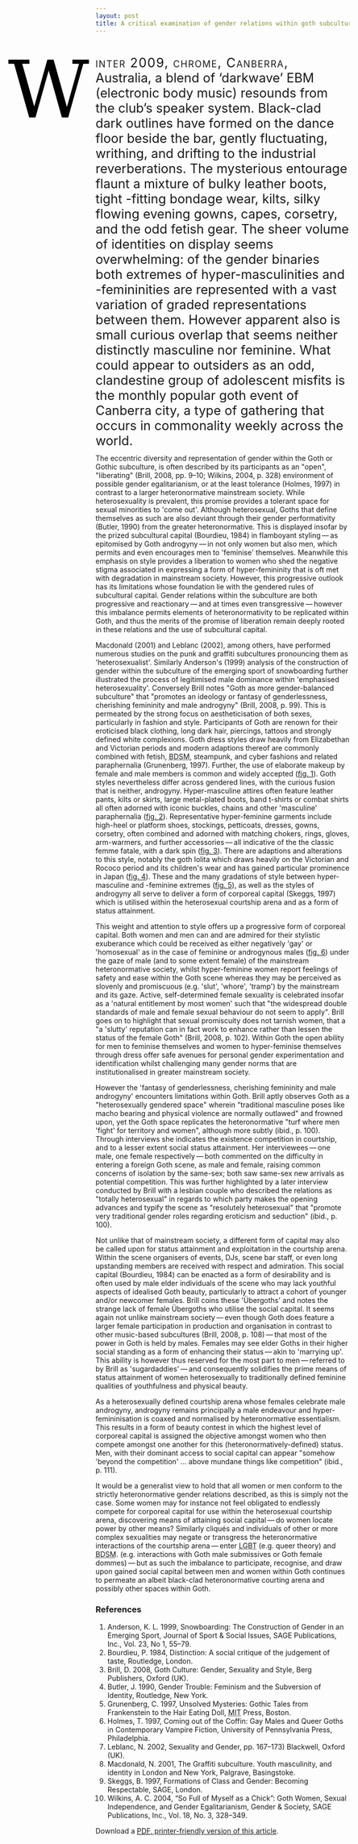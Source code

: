 ```yaml
---
layout: post
title: A critical examination of gender relations within goth subculture
---
```

<style>
        @font-face {
            font-family: "Coelnische Fraktur";
            src: url(/fonts/CoelnischeFraktur_W.otf) format("opentype");
            }
        p.prelude {
			font-size: 1.8em; /* 18 */
			float: right;
			margin-bottom: 0.444em; /* 8 */
			text-indent: 0 !important;
			display: block;
			}
            p.prelude:first-letter {
				margin-left: -1.071em; /* We have 120 of space */
				margin-right: 100%;
				margin-bottom: -0.894em;
				font-size: 6.222em; /* 112 */
				padding-right: 0.071em; /* 8 */
				line-height: 0.9; /* Aligns to cap-height of para. */
				color: black;
				text-align: right;
				float: right;
				font-family: "Coelnische Fraktur", Georgia, "DejaVu Serif", Times, "Times New Roman", serif;
				font-style: normal;
				}
			p.prelude:first-line {
				font-variant: small-caps;
				letter-spacing: 0.06em; /* 2 */
				text-indent: 0;
				}
</style>
<p class="prelude">Winter 2009, chrome, Canberra, Australia, a blend of &lsquo;darkwave&rsquo; <abbr>EBM</abbr> (electronic body music) resounds from the club&rsquo;s speaker system. Black-clad dark outlines have formed on the dance floor beside the bar, gently fluctuating, writhing, and drifting to the industrial reverberations. The mysterious entourage flaunt a mixture of bulky leather boots, tight -fitting bondage wear, kilts, silky flowing evening gowns, capes, corsetry, and the odd fetish gear. The sheer volume of identities on display seems overwhelming: of the gender binaries both extremes of hyper-masculinities and -femininities are represented with a vast variation of graded representations between them. However apparent also is small curious overlap that seems neither distinctly masculine nor feminine. What could appear to outsiders as an odd, clandestine group of adolescent misfits is the monthly popular goth event of Canberra city, a type of gathering that occurs in commonality weekly across the world.</p>

The eccentric diversity and representation of gender within the Goth or Gothic subculture, is often described by its participants as an "open", "liberating" (Brill, 2008, pp. 9&ndash;10; Wilkins, 2004, p. 328) environment of possible gender egalitarianism, or at the least tolerance (Holmes, 1997) in contrast to a larger heteronormative mainstream society. While heterosexuality is prevalent, this promise provides a tolerant space for sexual minorities to 'come out'. Although heterosexual, Goths that define themselves as such are also deviant through their gender performativity (Butler, 1990) from the greater heteronormative. This is displayed insofar by the prized subcultural capital (Bourdieu, 1984) in flamboyant styling&thinsp;&mdash;&thinsp;as epitomised by Goth androgyny&thinsp;&mdash;&thinsp;in not only women but also men, which permits and even encourages men to 'feminise' themselves. Meanwhile this emphasis on style provides a liberation to women who shed the negative stigma associated in expressing a form of hyper-femininity that is oft met with degradation in mainstream society. However, this progressive outlook has its limitations whose foundation lie with the gendered rules of subcultural capital. Gender relations within the subculture are both progressive and reactionary&thinsp;&mdash;&thinsp;and at times even transgressive&thinsp;&mdash;&thinsp;however this imbalance permits elements of heteronormativity to be replicated within Goth, and thus the merits of the promise of liberation remain deeply rooted in these relations and the use of subcultural capital.

Macdonald (2001) and Leblanc (2002), among others, have performed numerous studies on the punk and graffiti subcultures pronouncing them as 'heterosexualist'. Similarly Anderson's (1999) analysis of the construction of gender within the subculture of the emerging sport of snowboarding further illustrated the process of legitimised male dominance within 'emphasised heterosexuality'. Conversely Brill notes "Goth as more gender-balanced subculture" that "promotes an ideology or fantasy of genderlessness, cherishing femininity and male androgyny" (Brill, 2008, p. 99). This is permeated by the strong focus on aestheticisation of both sexes, particularly in fashion and style. Participants of Goth are renown for their eroticised black clothing, long dark hair, piercings, tattoos and strongly defined white complexions. Goth dress styles draw heavily from Elizabethan and Victorian periods and modern adaptions thereof are commonly combined with fetish, <acronym title="Bondage &amp; Discipline, Dominance &amp; submission, Sadism &amp; Masochism">BDSM</acronym>, steampunk, and cyber fashions and related paraphernalia (Grunenberg, 1997). Further, the use of elaborate makeup by female and male members is common and widely accepted (<a href="http://en.wikipedia.org/wiki/File:L%C3%A9tain.jpg" title="Exquisite makeup on a male goth">fig. 1</a>). Goth styles nevertheless differ across gendered lines, with the curious fusion that is neither, androgyny. Hyper-masculine attires often feature leather pants, kilts or skirts, large metal-plated boots, band t-shirts or combat shirts all often adorned with iconic buckles, chains and other 'masculine' paraphernalia (<a href="http://en.wikipedia.org/wiki/File:Andy-laplegua.jpg" title="Andy LaPlegua of Combichrist; male hyper-masculine goth/punk/rocker style">fig. 2</a>). Representative hyper-feminine garments include high-heel or platform shoes, stockings, petticoats, dresses, gowns, corsetry, often combined and adorned with matching chokers, rings, gloves, arm-warmers, and further accessories&thinsp;&mdash;&thinsp;all indicative of the the classic femme fatale, with a dark spin (<a href="http://en.wikipedia.org/wiki/File:Lady_Amaranth.jpg" title="Female hyper-feminine goth style">fig. 3</a>). There are adaptions and alterations to this style, notably the goth lolita which draws heavily on the Victorian and Rococo period and its children's wear and has gained particular prominence in Japan (<a href="http://www.flickr.com/photos/86251769@N00/458329537" title="Female hyper-feminine goth lolita style">fig. 4</a>). These and the many gradations of style between hyper-masculine and -feminine extremes (<a href="http://en.wikipedia.org/wiki/File:Whitby_goth_couple.jpg" title="Aristocrat-like goth style">fig. 5</a>), as well as the styles of androgyny all serve to deliver a form of corporeal capital (Skeggs, 1997) which is utilised within the heterosexual courtship arena and as a form of status attainment.

This weight and attention to style offers up a progressive form of corporeal capital. Both women and men can and are admired for their stylistic exuberance which could be received as either negatively 'gay' or 'homosexual' as in the case of feminine or androgynous males (<a href="http://fashionindie.com/wp-content/uploads/2009/02/picture-1110-550x720.png" title="Male androgyny">fig. 6</a>) under the gaze of male (and to some extent female) of the mainstream heteronormative society, whilst hyper-feminine women report feelings of safety and ease within the Goth scene whereas they may be perceived as slovenly and promiscuous (e.g. 'slut', 'whore', 'tramp') by the mainstream and its gaze. Active, self-determined female sexuality is celebrated insofar as a 'natural entitlement by most women' such that "the widespread double standards of male and female sexual behaviour do not seem to apply". Brill goes on to highlight that sexual promiscuity does not tarnish women, that a "a 'slutty' reputation can in fact work to enhance rather than lessen the status of the female Goth" (Brill, 2008, p. 102). Within Goth the open ability for men to feminise themselves and women to hyper-feminise themselves through dress offer safe avenues for personal gender experimentation and identification whilst challenging many gender norms that are institutionalised in greater mainstream society.

However the 'fantasy of genderlessness, cherishing femininity and male androgyny' encounters limitations within Goth. Brill aptly observes Goth as a "heterosexually gendered space"  wherein "traditional masculine poses like macho bearing and physical violence are normally outlawed" and frowned upon, yet the Goth space replicates the heteronormative "turf where men 'fight' for territory and women", although more subtly (ibid., p. 100). Through interviews she indicates the existence competition in courtship, and to a lesser extent social status attainment. Her interviewees&thinsp;&mdash;&thinsp;one male, one female respectively&thinsp;&mdash;&thinsp;both commented on the difficulty in entering a foreign Goth scene, as male and female, raising common concerns of isolation  by the same-sex; both saw same-sex new arrivals as potential competition. This was further highlighted by a later interview conducted by Brill with a lesbian couple who described the relations as "totally heterosexual" in regards to which party makes the opening advances and typify the scene as "resolutely heterosexual" that "promote very traditional gender roles regarding eroticism and seduction" (ibid., p. 100).

Not unlike that of mainstream society, a different form of capital may also be called upon for status attainment and exploitation in the courtship arena. Within the scene organisers of events, <abbr>DJ</abbr>s, scene bar staff, or even long upstanding members are received with respect and admiration. This social capital (Bourdieu, 1984) can be enacted as a form of desirability and is often used by male elder individuals of the scene who may lack youthful aspects of idealised Goth beauty, particularly to attract a cohort of younger and/or newcomer females. Brill coins these 'Übergoths' and notes the strange lack of female Übergoths who utilise the social capital. It seems again not unlike mainstream society&thinsp;&mdash;&thinsp;even though Goth does feature a larger female participation in production and organisation in contrast to other music-based subcultures (Brill, 2008, p. 108)&thinsp;&mdash;&thinsp;that most of the power in Goth is held by males. Females may see elder Goths in their higher social standing as a form of enhancing their status&thinsp;&mdash;&thinsp;akin to 'marrying up'. This ability is however thus reserved for the most part to men&thinsp;&mdash;&thinsp;referred to by Brill as 'sugardaddies'&thinsp;&mdash;&thinsp;and consequently solidifies the prime means of status attainment of women heterosexually to traditionally defined feminine qualities of youthfulness and physical beauty.

As a heterosexually defined courtship arena whose females celebrate male androgyny, androgyny remains principally a male endeavour and hyper-femininisation is coaxed and normalised by heteronormative essentialism. This results in a form of beauty contest in which the highest level of corporeal capital is assigned the objective amongst women who then compete amongst one another for this (heteronormatively-defined) status. Men, with their dominant access to social capital can appear "somehow 'beyond the competition' … above mundane things like competition" (ibid., p. 111).

It would be a generalist view to hold that all women or men conform to the strictly heteronormative gender relations described, as this is simply not the case. Some women may for instance not feel obligated to endlessly compete for corporeal capital for use within the heterosexual courtship arena, discovering means of attaining social capital&thinsp;&mdash;&thinsp;do women locate power by other means? Similarly cliqués and individuals of other or more complex sexualities may negate or transgress the heteronormative interactions of the courtship arena&thinsp;&mdash;&thinsp;enter <acronym title="Lesbian, Gay, Bisexual, Transgender">LGBT</acronym> (e.g. queer theory) and <acronym title="Bondage &amp; Discipline, Dominance &amp; submission, Sadism &amp; Masochism">BDSM</acronym>. (e.g. interactions with Goth male submissives or Goth female dommes)&thinsp;&mdash;&thinsp;but as such the imbalance to participate, recognise, and draw upon gained social capital between men and women within Goth continues to permeate an albeit black-clad heteronormative courting arena and possibly other spaces within Goth.

### References

<ol class="references">
    <li>Anderson, K. L. 1999, Snowboarding: The Construction of Gender in an Emerging Sport, Journal of Sport <span class="amp">&amp;</span> Social Issues, <abbr>SAGE</abbr> Publications, Inc., Vol. 23, No 1, 55&ndash;79.</li>
    <li>Bourdieu, P. 1984, Distinction: A social critique of the judgement of taste, Routledge, London.</li>
    <li>Brill, D. 2008, Goth Culture: Gender, Sexuality and Style, Berg Publishers, Oxford (<abbr>UK</abbr>).</li>
    <li>Butler, J. 1990, Gender Trouble: Feminism and the Subversion of Identity, Routledge, New York.</li>
    <li>Grunenberg, C. 1997, Unsolved Mysteries: Gothic Tales from Frankenstein to the Hair Eating Doll, <acronym title="Massachusetts Institute of Technology">MIT</acronym> Press, Boston.</li>
    <li>Holmes, T. 1997, Coming out of the Coffin: Gay Males and Queer Goths in Contemporary Vampire Fiction, University of Pennsylvania Press, Philadelphia.</li>
    <li>Leblanc, N. 2002, Sexuality and Gender, pp. 167&ndash;173) Blackwell, Oxford (<abbr>UK</abbr>).</li>
    <li>Macdonald, N. 2001, The Graffiti subculture. Youth masculinity, and identity in London and New York, Palgrave, Basingstoke.</li>
    <li>Skeggs, B. 1997, Formations of Class and Gender: Becoming Respectable, <abbr>SAGE</abbr>, London.</li>
    <li>Wilkins, A. C. 2004, &ldquo;So Full of Myself as a Chick&rdquo;: Goth Women, Sexual Independence, and Gender Egalitarianism, Gender <span class="amp">&amp;</span> Society, <abbr>SAGE</abbr> Publications, Inc., Vol. 18, No. 3, 328&ndash;349.</li>
</ol>
<p class="note">Download a <a href="/files/doc/a-critical-examination-of-gender-relations-within-goth-subculture.pdf" title="Download a PDF, printer-friendly copy of this article"><acronym title="Portable Document Format">PDF</acronym>, printer-friendly version of this article</a>.</p>